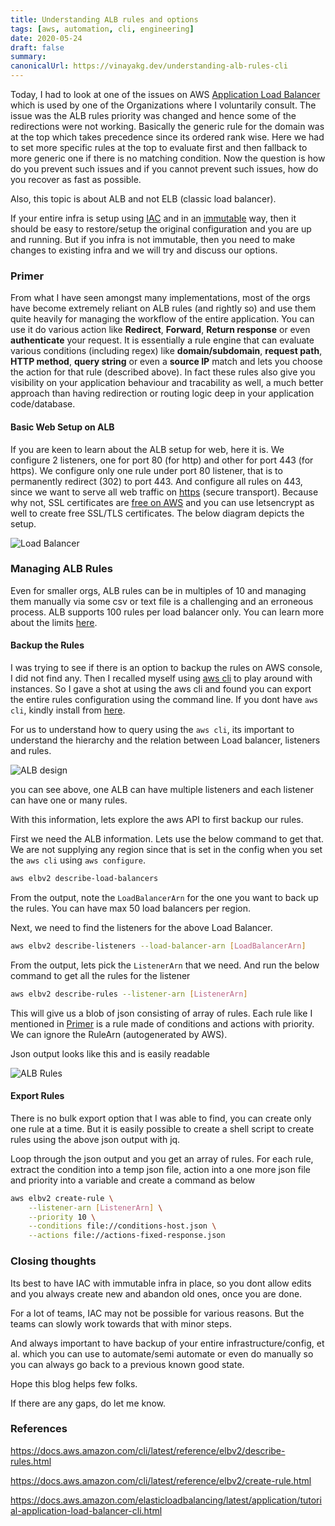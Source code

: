```yaml
---
title: Understanding ALB rules and options
tags: [aws, automation, cli, engineering]
date: 2020-05-24
draft: false
summary:
canonicalUrl: https://vinayakg.dev/understanding-alb-rules-cli
---
```


Today, I had to look at one of the issues on AWS [Application Load Balancer](https://docs.aws.amazon.com/elasticloadbalancing/latest/application) which is used by one of the Organizations where I voluntarily consult. The issue was the ALB rules priority was changed and hence some of the redirections were not working. Basically the generic rule for the domain was at the top which takes precedence since its ordered rank wise. Here we had to set more specific rules at the top to evaluate first and then fallback to more generic one if there is no matching condition. Now the question is how do you prevent such issues and if you cannot prevent such issues, how do you recover as fast as possible.

Also, this topic is about ALB and not ELB (classic load balancer).

If your entire infra is setup using [IAC](https://en.wikipedia.org/wiki/Infrastructure_as_Code) and in an [immutable](https://www.hashicorp.com/resources/what-is-mutable-vs-immutable-infrastructure/) way, then it should be easy to restore/setup the original configuration and you are up and running. But if you infra is not immutable, then you need to make changes to existing infra and we will try and discuss our options.

### Primer

From what I have seen amongst many implementations, most of the orgs have become extremely reliant on ALB rules (and rightly so) and use them quite heavily for managing the workflow of the entire application. You can use it do various action like **Redirect**, **Forward**, **Return response** or even **authenticate** your request. It is essentially a rule engine that can evaluate various conditions (including regex) like **domain/subdomain**, **request path**, **HTTP method**, **query string** or even a **source IP** match and lets you choose the action for that rule (described above). In fact these rules also give you visibility on your application behaviour and tracability as well, a much better approach than having redirection or routing logic deep in your application code/database.

#### Basic Web Setup on ALB

If you are keen to learn about the ALB setup for web, here it is. We configure 2 listeners, one for port 80 (for http) and other for port 443 (for https). We configure only one rule under port 80 listener, that is to permanently redirect (302) to port 443. And configure all rules on 443, since we want to serve all web traffic on [https](https://docs.aws.amazon.com/elasticloadbalancing/latest/application/load-balancer-limits.html) (secure transport). Because why not, SSL certificates are [free on AWS](https://aws.amazon.com/certificate-manager/pricing/) and you can use letsencrypt as well to create free SSL/TLS certificates. The below diagram depicts the setup.

![Load Balancer](../static/images/image-20200524134428844.png)

### Managing ALB Rules

Even for smaller orgs, ALB rules can be in multiples of 10 and managing them manually via some csv or text file is a challenging and an erroneous process. ALB supports 100 rules per load balancer only. You can learn more about the limits [here](https://docs.aws.amazon.com/elasticloadbalancing/latest/application/load-balancer-limits.html).

#### Backup the Rules

I was trying to see if there is an option to backup the rules on AWS console, I did not find any. Then I recalled myself using [aws cli](https://aws.amazon.com/cli/) to play around with instances. So I gave a shot at using the aws cli and found you can export the entire rules configuration using the command line. If you dont have `aws cli`, kindly install from [here](https://docs.aws.amazon.com/cli/latest/userguide/install-cliv2.html).

For us to understand how to query using the `aws cli`, its important to understand the hierarchy and the relation between Load balancer, listeners and rules.

![ALB design](../static/images/image-20200524143629598.png)

you can see above, one ALB can have multiple listeners and each listener can have one or many rules.

With this information, lets explore the aws API to first backup our rules.

First we need the ALB information. Lets use the below command to get that. We are not supplying any region since that is set in the config when you set the `aws cli` using `aws configure`.

```bash
aws elbv2 describe-load-balancers
```

From the output, note the `LoadBalancerArn` for the one you want to back up the rules. You can have max 50 load balancers per region.

Next, we need to find the listeners for the above Load Balancer.

```bash
aws elbv2 describe-listeners --load-balancer-arn [LoadBalancerArn]
```

From the output, lets pick the `ListenerArn` that we need. And run the below command to get all the rules for the listener

```bash
aws elbv2 describe-rules --listener-arn [ListenerArn]
```

This will give us a blob of json consisting of array of rules. Each rule like I mentioned in [Primer](#primer) is a rule made of conditions and actions with priority. We can ignore the RuleArn (autogenerated by AWS).

Json output looks like this and is easily readable

![ALB Rules](../static/images/image-20200524150651729.png)

#### Export Rules

There is no bulk export option that I was able to find, you can create only one rule at a time. But it is easily possible to create a shell script to create rules using the above json output with jq.

Loop through the json output and you get an array of rules. For each rule, extract the condition into a temp json file, action into a one more json file and priority into a variable and create a command as below

```bash
aws elbv2 create-rule \
    --listener-arn [ListenerArn] \
    --priority 10 \
    --conditions file://conditions-host.json \
    --actions file://actions-fixed-response.json
```

### Closing thoughts

Its best to have IAC with immutable infra in place, so you dont allow edits and you always create new and abandon old ones, once you are done.

For a lot of teams, IAC may not be possible for various reasons. But the teams can slowly work towards that with minor steps.

And always important to have backup of your entire infrastructure/config, et al. which you can use to automate/semi automate or even do manually so you can always go back to a previous known good state.

Hope this blog helps few folks.

If there are any gaps, do let me know.

### References

https://docs.aws.amazon.com/cli/latest/reference/elbv2/describe-rules.html

https://docs.aws.amazon.com/cli/latest/reference/elbv2/create-rule.html

https://docs.aws.amazon.com/elasticloadbalancing/latest/application/tutorial-application-load-balancer-cli.html
